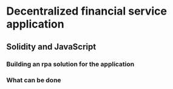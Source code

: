 # Decentralized financial service application
## Solidity and JavaScript
### Building an rpa solution for the application

### What can be done
